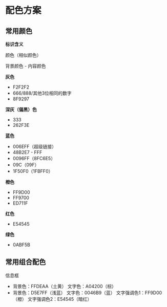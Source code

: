 # 配色方案

## 常用颜色

**标识含义**

 颜色（相似颜色）

背景颜色 - 内容颜色

**灰色**

- F2F2F2
- 666/888/其他3位相同的数字
- 8F9297

**深灰（偏黑）色**

- 333
- 262F3E

**蓝色**

- 006EFF（超级链接）
- 48B2E7 - FFF
- 0096FF（8FC6E5）
- 09C（09F）
- 1F50F0（1FBFF0）

**橙色**

- FF9D00
- FF9700
- ED711F

**红色**

- E54545

**绿色**

- 0ABF5B

## 常用组合配色

信息框

- 背景色：FFDEAA（土黄） 文字色：A04200（棕）
- 背景色：D5E7FF（浅蓝） 文字色：0046B9（蓝） 文字强调色1：FF9D00（橙） 文字强调色2：E54545（暗红）